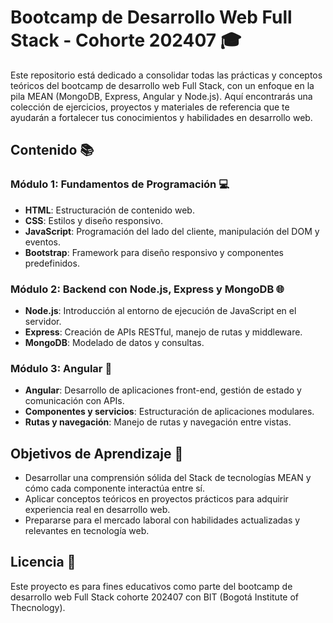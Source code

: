 # Bootcamp de Desarrollo Web Full Stack - Cohorte 202407 🎓

Este repositorio está dedicado a consolidar todas las prácticas y conceptos teóricos del bootcamp de desarrollo web Full Stack, con un enfoque en la pila MEAN (MongoDB, Express, Angular y Node.js). Aquí encontrarás una colección de ejercicios, proyectos y materiales de referencia que te ayudarán a fortalecer tus conocimientos y habilidades en desarrollo web.

## Contenido 📚

### Módulo 1: Fundamentos de Programación 💻

- **HTML**: Estructuración de contenido web.
- **CSS**: Estilos y diseño responsivo.
- **JavaScript**: Programación del lado del cliente, manipulación del DOM y eventos.
- **Bootstrap**: Framework para diseño responsivo y componentes predefinidos.

### Módulo 2: Backend con Node.js, Express y MongoDB 🌐

- **Node.js**: Introducción al entorno de ejecución de JavaScript en el servidor.
- **Express**: Creación de APIs RESTful, manejo de rutas y middleware.
- **MongoDB**: Modelado de datos y consultas.

### Módulo 3: Angular 📱

- **Angular**: Desarrollo de aplicaciones front-end, gestión de estado y comunicación con APIs.
- **Componentes y servicios**: Estructuración de aplicaciones modulares.
- **Rutas y navegación**: Manejo de rutas y navegación entre vistas.

## Objetivos de Aprendizaje 🎯

- Desarrollar una comprensión sólida del Stack de tecnologías MEAN y cómo cada componente interactúa entre sí.
- Aplicar conceptos teóricos en proyectos prácticos para adquirir experiencia real en desarrollo web.
- Prepararse para el mercado laboral con habilidades actualizadas y relevantes en tecnología web.


## Licencia 📜

Este proyecto es para fines educativos como parte del bootcamp de desarrollo web Full Stack cohorte 202407 con BIT (Bogotá Institute of Thecnology).
